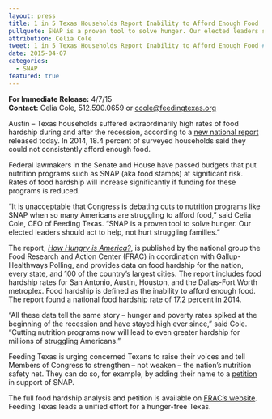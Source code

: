 ```yaml
---
layout: press
title: 1 in 5 Texas Households Report Inability to Afford Enough Food
pullquote: SNAP is a proven tool to solve hunger. Our elected leaders should act to help, not hurt struggling families.
attribution: Celia Cole
tweet: 1 in 5 Texas Households Report Inability to Afford Enough Food #SNAPworks
date: 2015-04-07
categories:
  - SNAP
featured: true
---  
```

**For Immediate Release:** 4/7/15    
**Contact:** Celia Cole, 512.590.0659 or ccole@feedingtexas.org

Austin – Texas households suffered extraordinarily high rates of food hardship during and after the recession, according to a [new national report](http://frac.org/how-hungry-is-america/) released today. In 2014, 18.4 percent of surveyed households said they could not consistently afford enough food.

Federal lawmakers in the Senate and House have passed budgets that put nutrition programs such as SNAP (aka food stamps) at significant risk. Rates of food hardship will increase significantly if funding for these programs is reduced.

“It is unacceptable that Congress is debating cuts to nutrition programs like SNAP when so many Americans are struggling to afford food,” said Celia Cole, CEO of Feeding Texas. “SNAP is a proven tool to solve hunger. Our elected leaders should act to help, not hurt struggling families.”

The report, [*How Hungry is America?*](http://frac.org/how-hungry-is-america/), is published by the national group the Food Research and Action Center (FRAC) in coordination with Gallup-Healthways Polling, and provides data on food hardship for the nation, every state, and 100 of the country’s largest cities. The report includes food hardship rates for San Antonio, Austin, Houston, and the Dallas-Fort Worth metroplex. Food hardship is defined as the inability to afford enough food. The report found a national food hardship rate of 17.2 percent in 2014.

“All these data tell the same story – hunger and poverty rates spiked at the beginning of the recession and have stayed high ever since,” said Cole. “Cutting nutrition programs now will lead to even greater hardship for millions of struggling Americans.”

Feeding Texas is urging concerned Texans to raise their voices and tell Members of Congress to strengthen – not weaken – the nation’s nutrition safety net. They can do so, for example, by adding their name to a [petition](http://org2.salsalabs.com/o/5118/p/dia/action3/common/public/?action_KEY=19755) in support of SNAP.

The full food hardship analysis and petition is available on [FRAC’s website](http://www.frac./org). Feeding Texas leads a unified effort for a hunger-free Texas.

